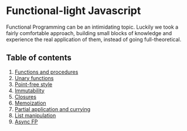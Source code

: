 # Functional-light Javascript

Functional Programming can be an intimidating topic. Luckily we took a fairly
comfortable approach, building small blocks of knowledge and experience the
real application of them, instead of going full-theoretical.


## Table of contents

1. [Functions and procedures](functions-and-procedures.md)
2. [Unary functions](unary-functions.md)
3. [Point-free style](point-free-style.md)
4. [Immutability](immutability.md)
5. [Closures](closures.md)
6. [Memoization](memoization.md)
7. [Partial application and currying](partial-application-currying.md)
8. [List manipulation](list-manipulation.md)
9. [Async FP](async-fp.md)